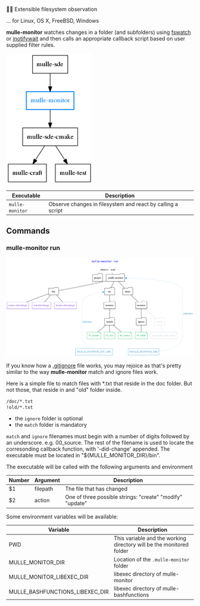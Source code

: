  🕵🏻‍ Extensible filesystem observation 

... for Linux, OS X, FreeBSD, Windows

**mulle-monitor** watches changes in a folder (and subfolders) using 
[fswatch]() or [inotifywait]() and then calls an appropriate callback script 
based on user supplied filter rules.

![](dox/mulle-monitor-overview.png)



Executable      | Description
----------------|--------------------------------
`mulle-monitor` | Observe changes in filesystem and react by calling a script


## Commands

### mulle-monitor run

![](dox/mulle-monitor-run.png)

If you know how a [.gitignore](https://git-scm.com/docs/gitignore) file works,
you may rejoice as that's pretty similar to the way **mulle-monitor** 
match and ignore files work.

Here is a simple file to match files with *.txt that reside in the doc folder.
But not those, that reside in and "old" folder inside. 


```
/doc/*.txt
!old/*.txt
```

* the `ignore` folder is optional
* the `match` folder is mandatory

`match` and `ignore`  filenames must begin with a number of digits followed by 
an underscore. e.g. 00_source. The rest of the filename is used to locate the 
corresonding callback function, with '-did-change' appended. The executable 
must be located in "${MULLE_MONITOR_DIR}/bin".

The executable will be called with the following arguments and environment

Number | Argument | Description
-------|----------|---------------------------
 $1    | filepath | The file that has changed
 $2    | action   | One of three possible strings: "create" "modify" "update"

Some environment variables will be available:

Variable                        | Description
--------------------------------|----------------------------
PWD                             | This variable and the working directory will be the monitored folder
MULLE_MONITOR_DIR               | Location of the `.mulle-monitor` folder 
MULLE_MONITOR_LIBEXEC_DIR       | libexec directory of mulle-monitor
MULLE_BASHFUNCTIONS_LIBEXEC_DIR | libexec directory of mulle-bashfunctions

